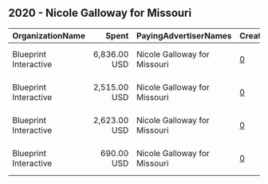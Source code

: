 ## 2020 - Nicole Galloway for Missouri 
|OrganizationName|Spent|PayingAdvertiserNames|CreativeUrls|Impressions|Genders|AgeBrackets|CountryCodes|BillingAddresses|CandidateBallotInformation|
|:---|---:|:---|:---|---:|:---|:---|:---|:---|:---|
|Blueprint Interactive|6,836.00 USD|Nicole Galloway for Missouri|[0](https://www.snap.com/political-ads/asset/a653b0b3f912aeb265941fa8f93c42b32fcb17f19ddffbff524b56c836241692?mediaType=mp4)|1,519,432|FEMALE|18-29|united states|"1730 Rhode Island Ave NW Suite 1014,Washington,20036,US"|Nicole Galloway|
|Blueprint Interactive|2,515.00 USD|Nicole Galloway for Missouri|[0](https://www.snap.com/political-ads/asset/13658179427f4a3c9ebfa2df95f3ca4f0c22871c49eb613d0598699e882f6f09?mediaType=mp4)|631,157|FEMALE|18-29|united states|"1730 Rhode Island Ave NW Suite 1014,Washington,20036,US"|Nicole Galloway|
|Blueprint Interactive|2,623.00 USD|Nicole Galloway for Missouri|[0](https://www.snap.com/political-ads/asset/558b991a054604691bea2d2580d9f7b99ba511c00bbc39ee20c5a806fc1d8564?mediaType=mp4)|645,873|FEMALE|18-29|united states|"1730 Rhode Island Ave NW Suite 1014,Washington,20036,US"|Nicole Galloway|
|Blueprint Interactive|690.00 USD|Nicole Galloway for Missouri|[0](https://www.snap.com/political-ads/asset/b3dbd3fe31cc689fd00e562502059c4c8c988c56f711fb89508f6539405e3a8c?mediaType=mp4)|172,355|FEMALE|18-29|united states|"1730 Rhode Island Ave NW Suite 1014,Washington,20036,US"|Nicole Galloway|
